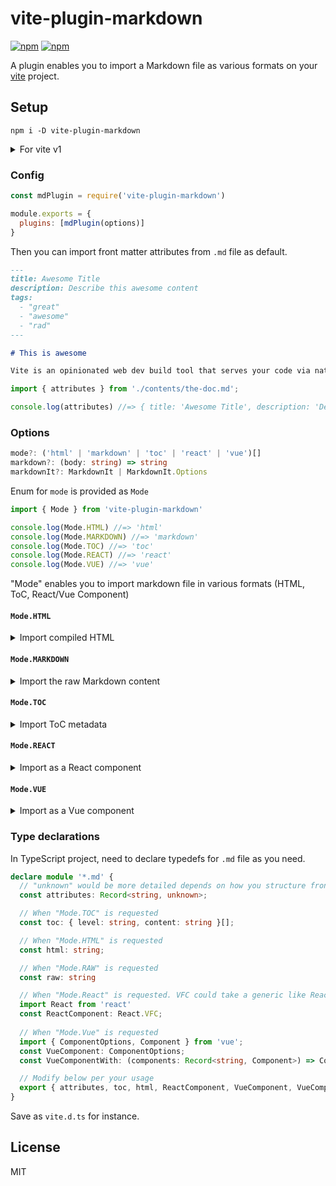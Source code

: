 # vite-plugin-markdown

[![npm](https://img.shields.io/npm/v/vite-plugin-markdown.svg?style=for-the-badge)](https://www.npmjs.com/package/vite-plugin-markdown) [![npm](https://img.shields.io/npm/v/vite-plugin-markdown/vite-1?style=for-the-badge)](https://www.npmjs.com/package/vite-plugin-markdown/v/vite-1)

A plugin enables you to import a Markdown file as various formats on your [vite](https://github.com/vitejs/vite) project.

## Setup

```
npm i -D vite-plugin-markdown
```

<details>
<summary>For vite v1</summary>

```
npm i -D vite-plugin-markdown@vite-1
```
</details>

### Config

```js
const mdPlugin = require('vite-plugin-markdown')

module.exports = {
  plugins: [mdPlugin(options)]
}
```

Then you can import front matter attributes from `.md` file as default.

```md
---
title: Awesome Title
description: Describe this awesome content
tags:
  - "great"
  - "awesome"
  - "rad"
---

# This is awesome

Vite is an opinionated web dev build tool that serves your code via native ES Module imports during dev and bundles it with Rollup for production.
```

```ts
import { attributes } from './contents/the-doc.md';

console.log(attributes) //=> { title: 'Awesome Title', description: 'Describe this awesome content', tags: ['great', 'awesome', 'rad'] }
```

### Options

```ts
mode?: ('html' | 'markdown' | 'toc' | 'react' | 'vue')[]
markdown?: (body: string) => string
markdownIt?: MarkdownIt | MarkdownIt.Options
```

Enum for `mode` is provided as `Mode`

```ts
import { Mode } from 'vite-plugin-markdown'

console.log(Mode.HTML) //=> 'html'
console.log(Mode.MARKDOWN) //=> 'markdown'
console.log(Mode.TOC) //=> 'toc'
console.log(Mode.REACT) //=> 'react'
console.log(Mode.VUE) //=> 'vue'
```

"Mode" enables you to import markdown file in various formats (HTML, ToC, React/Vue Component)

#### `Mode.HTML`

<details>
  <summary>Import compiled HTML</summary>

```md
# This is awesome

Vite is an opinionated web dev build tool that serves your code via native ES Module imports during dev and bundles it with Rollup for production.
```

```ts
import { html } from './contents/the-doc.md';

console.log(html) //=> "<h1>This is awesome</h1><p>ite is an opinionated web dev build tool that serves your code via native ES Module imports during dev and bundles it with Rollup for production.</p>"
```

</details>

#### `Mode.MARKDOWN`

<details>
  <summary>Import the raw Markdown content</summary>

```js
import { markdown } from './contents/the-doc.md'

console.log(markdown) //=> "# This is awesome \n Vite is an opinionated web dev build tool that serves your code via native ES Module imports during dev and bundles it with Rollup for production."
```
</details>

#### `Mode.TOC`

<details>
  <summary>Import ToC metadata</summary>

```md
# vite

Vite is an opinionated web dev build tool that serves your code via native ES Module imports during dev and bundles it with Rollup for production.

## Status

## Getting Started

# Notes
```

```ts
import { toc } from './contents/the-doc.md'

console.log(toc) //=> [{ level: '1', content: 'vite' }, { level: '2', content: 'Status' }, { level: '2', content: 'Getting Started' }, { level: '1', content: 'Notes' },]
```

</details>

#### `Mode.REACT`

<details>
  <summary>Import as a React component</summary>

```jsx
import React from 'react'
import { ReactComponent } from './contents/the-doc.md'

function MyReactApp() {
  return (
    <div>
      <ReactComponent />
    </div>
}
```

<details>
<summary>Custom Element on a markdown file can be runnable as a React component as well</summary>

```md
# This is awesome

Vite is <MyComponent type={'react'}>
```

```jsx
import React from 'react'
import { ReactComponent } from './contents/the-doc.md'
import { MyComponent } from './my-component'

function MyReactApp() {
  return (
    <div>
      <ReactComponent MyComponent={MyComponent} />
    </div>
}
```

`MyComponent` on markdown perform as a React component.

</details>
</details>

#### `Mode.VUE`

<details>
  <summary>Import as a Vue component</summary>

```vue
<template>
  <article>
    <markdown-content />
  </article>
</template>

<script>
import { VueComponent } from './contents/the-doc.md'

export default {
  components: {
    MarkdownContent: VueComponent
  }
};
</script>
```

<details>
<summary>Custom Element on a markdown file can be runnable as a Vue component as well</summary>

```md
# This is awesome

Vite is <MyComponent :type="'vue'">
```

```vue
<template>
  <article>
    <markdown-content />
  </article>
</template>

<script>
import { VueComponentWith } from './contents/the-doc.md'
import MyComponent from './my-component.vue'

export default {
  components: {
    MarkdownContent: VueComponentWith({ MyComponent })
  }
};
</script>
```

`MyComponent` on markdown perform as a Vue component.

</details>
</details>


### Type declarations

In TypeScript project, need to declare typedefs for `.md` file as you need.

```ts
declare module '*.md' {
  // "unknown" would be more detailed depends on how you structure frontmatter
  const attributes: Record<string, unknown>; 

  // When "Mode.TOC" is requested
  const toc: { level: string, content: string }[];

  // When "Mode.HTML" is requested
  const html: string;

  // When "Mode.RAW" is requested
  const raw: string

  // When "Mode.React" is requested. VFC could take a generic like React.VFC<{ MyComponent: TypeOfMyComponent }>
  import React from 'react'
  const ReactComponent: React.VFC;
  
  // When "Mode.Vue" is requested
  import { ComponentOptions, Component } from 'vue';
  const VueComponent: ComponentOptions;
  const VueComponentWith: (components: Record<string, Component>) => ComponentOptions;

  // Modify below per your usage
  export { attributes, toc, html, ReactComponent, VueComponent, VueComponentWith };
}
```

Save as `vite.d.ts` for instance.

## License

MIT

